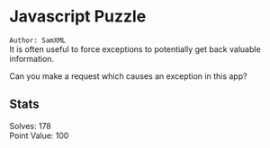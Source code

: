 # Javascript Puzzle  

`Author: SamXML`  
It is often useful to force exceptions to potentially get back valuable information.  

Can you make a request which causes an exception in this app?  

## Stats  

Solves: 178  
Point Value: 100  
